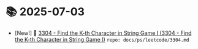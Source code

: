 # 📚 2025-07-03
- [New!] 📗 [3304 - Find the K-th Character in String Game I (3304 - Find the K-th Character in String Game I)](https://til.qriosity.dev/featured/ps/leetcode/3304) `repo: docs/ps/leetcode/3304.md`
